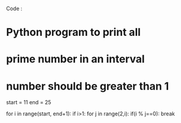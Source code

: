 Code :
# Python program to print all 
# prime number in an interval
# number should be greater than 1
start = 11
end = 25
  
for i in range(start, end+1):
  if i>1:
    for j in range(2,i):
        if(i % j==0):
            break
    
<!---
Ananthakum/Ananthakum is a ✨ special ✨ repository because its `README.md` (this file) appears on your GitHub profile.
You can click the Preview link to take a look at your changes.
--->
